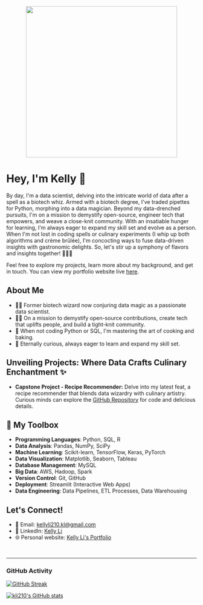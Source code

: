 <div id="header" align="center">
  <img src="https://thumbs.gfycat.com/GlisteningAggravatingJunebug-size_restricted.gif" width="400"/>
</div>

# Hey, I'm Kelly 👋
By day, I'm a data scientist, delving into the intricate world of data after a spell as a biotech whiz. Armed with a biotech degree, I've traded pipettes for Python, morphing into a data magician. Beyond my data-drenched pursuits, I'm on a mission to demystify open-source, engineer tech that empowers, and weave a close-knit community. With an insatiable hunger for learning, I'm always eager to expand my skill set and evolve as a person. When I'm not lost in coding spells or culinary experiments (I whip up both algorithms and crème brûlée), I'm concocting ways to fuse data-driven insights with gastronomic delights. So, let's stir up a symphony of flavors and insights together! 🚀🔮🍳

Feel free to explore my projects, learn more about my background, and get in touch. You can view my portfolio website live [here](https://kelly-li.netlify.app/).

## About Me
- 🧙‍♂️ Former biotech wizard now conjuring data magic as a passionate data scientist.
- 👨‍💻 On a mission to demystify open-source contributions, create tech that uplifts people, and build a tight-knit community.
- 🍴 When not coding Python or SQL, I'm mastering the art of cooking and baking.
- 🌱 Eternally curious, always eager to learn and expand my skill set.

## Unveiling Projects: Where Data Crafts Culinary Enchantment ✨

- **Capstone Project - Recipe Recommender:** Delve into my latest feat, a recipe recommender that blends data wizardry with culinary artistry. Curious minds can explore the [GitHub Repository](https://github.com/kli210/recipe_recommender_capstone) for code and delicious details.

## 🚀 My Toolbox
- **Programming Languages**: Python, SQL, R
- **Data Analysis**: Pandas, NumPy, SciPy
- **Machine Learning**: Scikit-learn, TensorFlow, Keras, PyTorch
- **Data Visualization**: Matplotlib, Seaborn, Tableau
- **Database Management**: MySQL
- **Big Data**: AWS, Hadoop, Spark
- **Version Control**: Git, GitHub
- **Deployment**: Streamlit (Interactive Web Apps)
- **Data Engineering**: Data Pipelines, ETL Processes, Data Warehousing

## Let's Connect!
- 📧 Email: [kellyli210.kl@gmail.com](mailto:kellyli210.kl@gmail.com)
- 🔗 LinkedIn: [Kelly Li](https://www.linkedin.com/in/kli210/)
- 🌐 Personal website: [Kelly Li's Portfolio](https://kelly-li.netlify.app/)

<br>

---

### GitHub Activity
[![GitHub Streak](https://streak-stats.demolab.com/?user=kli210)](https://git.io/streak-stats)

[![kli210's GitHub stats](https://github-readme-stats.vercel.app/api?username=kli210)](https://github.com/anuraghazra/github-readme-stats)
